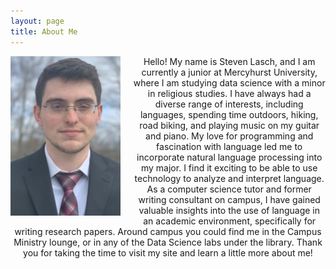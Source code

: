 ```yaml
---
layout: page
title: About Me
---
```

<img align="left" style="padding: 0px 20px 0px 0px;" src="https://raw.githubusercontent.com/s-lasch/s-lasch.github.io/main/images/profile_pic.jpg"  width="35%" height="40%">

<p align="center">
Hello! My name is Steven Lasch, and I am currently a junior at Mercyhurst University, where I am studying data science with a minor in religious studies. I have always had a diverse range of interests, including languages, spending time outdoors, hiking, road biking, and playing music on my guitar and piano.
My love for programming and fascination with language led me to incorporate natural language processing into my major. I find it exciting to be able to use technology to analyze and interpret language. As a computer science tutor and former writing consultant on campus, I have gained valuable insights into the use of language in an academic environment, specifically for writing research papers.
Around campus you could find me in the Campus Ministry lounge, or in any of the Data Science labs under the library. Thank you for taking the time to visit my site and learn a little more about me!
</p>
